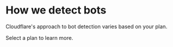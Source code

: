 # How we detect bots

Cloudflare's approach to bot detection varies based on your plan.

Select a plan to learn more.
